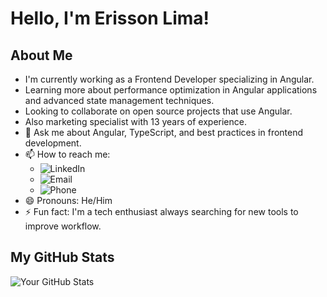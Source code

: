 # Hello, I'm Erisson Lima! 

## About Me
- I'm currently working as a Frontend Developer specializing in Angular.
- Learning more about performance optimization in Angular applications and advanced state management techniques.
- Looking to collaborate on open source projects that use Angular.
- Also marketing specialist with 13 years of experience.
- 💬 Ask me about Angular, TypeScript, and best practices in frontend development.
- 📫 How to reach me: 
  - ![LinkedIn](https://img.shields.io/badge/-LinkedIn-blue?style=flat-square&logo=linkedin&link=[[YourLinkedIn](https://www.linkedin.com/in/erissonlima/)])
  - ![Email](https://img.shields.io/badge/-Email-blue?style=flat-square&logo=gmail&link=mailto:[erissonlima@gmail.com])
  - ![Phone](https://img.shields.io/badge/-Phone-blue?style=flat-square&logo=phone&link=tel:+[5521981175244])
- 😄 Pronouns: He/Him
- ⚡ Fun fact: I'm a tech enthusiast always searching for new tools to improve workflow.

## My GitHub Stats
![Your GitHub Stats](https://github-readme-stats.vercel.app/api?username=erissondev&show_icons=true&theme=light)

